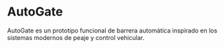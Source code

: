 # AutoGate
AutoGate es un prototipo funcional de barrera automática inspirado en los sistemas modernos de peaje y control vehicular.
